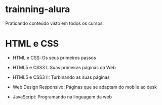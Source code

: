 # trainning-alura

Praticando conteúdo visto em todos os cursos.

# HTML e CSS

* HTML e CSS: Os seus primeiros passos

* HTML5 e CSS3 I: Suas primeiras páginas da Web

* HTML5 e CSS3 II: Turbinando as suas páginas

* Web Design Responsivo: Páginas que se adaptam do mobile ao desk

* JavaScript: Programando na linguagem da web
